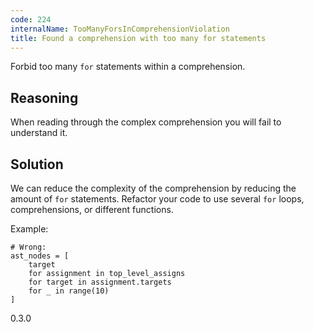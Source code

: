 ```yaml
---
code: 224
internalName: TooManyForsInComprehensionViolation
title: Found a comprehension with too many for statements
---
```


Forbid too many `for` statements within a comprehension.

## Reasoning
When reading through the complex comprehension you will fail to
understand it.

## Solution
We can reduce the complexity of the comprehension by reducing the
amount of `for` statements. Refactor your code to use several `for`
loops, comprehensions, or different functions.

Example:

    # Wrong:
    ast_nodes = [
        target
        for assignment in top_level_assigns
        for target in assignment.targets
        for _ in range(10)
    ]

<div class="versionadded">

0.3.0

</div>